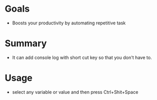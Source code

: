 # Goals
- Boosts your productivity by automating repetitive task 

# Summary
- It can add console log with short cut key so that you don't have to.

# Usage
- select any variable or value and then press Ctrl+Shit+Space


